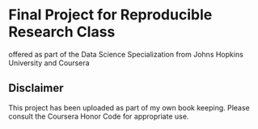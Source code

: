 # Final Project for Reproducible Research Class
offered as part of the Data Science Specialization from Johns Hopkins University and Coursera

## Disclaimer
This project has been uploaded as part of my own book keeping. Please consult the Coursera Honor Code for appropriate use.
